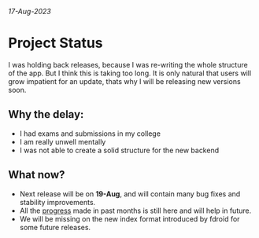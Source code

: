 _17-Aug-2023_
# Project Status

I was holding back releases, because I was re-writing the whole structure of the app. But I think this is taking too long.
It is only natural that users will grow impatient for an update, thats why I will be releasing new versions soon.

## Why the delay:
- I had exams and submissions in my college
- I am really unwell mentally
- I was not able to create a solid structure for the new backend

## What now?
- Next release will be on **19-Aug**, and will contain many bug fixes and stability improvements.
- All the [progress](https://github.com/Droid-ify/client/pull/309) made in past months is still here and will help in future.
- We will be missing on the new index format introduced by fdroid for some future releases.
